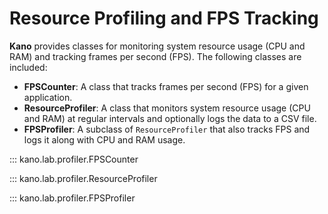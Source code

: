 # Resource Profiling and FPS Tracking

**Kano** provides classes for monitoring system resource usage (CPU and RAM) and tracking frames per second (FPS). The following classes are included:

- **FPSCounter**: A class that tracks frames per second (FPS) for a given application.
- **ResourceProfiler**: A class that monitors system resource usage (CPU and RAM) at regular intervals and optionally logs the data to a CSV file.
- **FPSProfiler**: A subclass of `ResourceProfiler` that also tracks FPS and logs it along with CPU and RAM usage.


::: kano.lab.profiler.FPSCounter

::: kano.lab.profiler.ResourceProfiler

::: kano.lab.profiler.FPSProfiler
